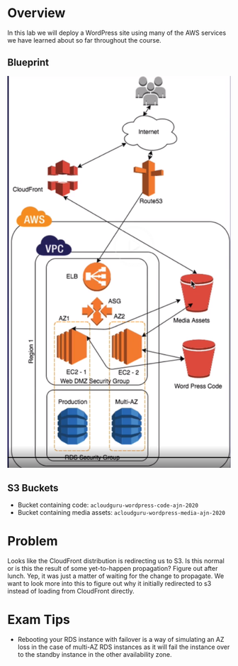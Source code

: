 # Overview

In this lab we will deploy a WordPress site using many of the AWS services we have learned about so far throughout the course.

## Blueprint

![Organization of the application in AWS](./images/HA_wordpress_site_layout.png)

## S3 Buckets

* Bucket containing code: `acloudguru-wordpress-code-ajn-2020`
* Bucket containing media assets: `acloudguru-wordpress-media-ajn-2020`

# Problem

Looks like the CloudFront distribution is redirecting us to S3. Is this normal or is this the result of some yet-to-happen propagation? Figure out after lunch.
Yep, it was just a matter of waiting for the change to propagate. We want to look more into this to figure out why it initially redirected to s3 instead of loading from CloudFront directly.

# Exam Tips

* Rebooting your RDS instance with failover is a way of simulating an AZ loss in the case of multi-AZ RDS instances as it will fail the instance over to the standby instance in the other availability zone.